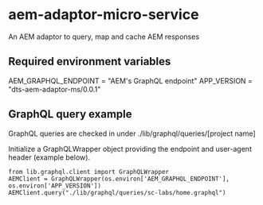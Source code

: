 # aem-adaptor-micro-service
An AEM adaptor to query, map and cache AEM responses

## Required environment variables
AEM_GRAPHQL_ENDPOINT = "AEM's GraphQL endpoint"
APP_VERSION = "dts-aem-adaptor-ms/0.0.1"

## GraphQL query example
GraphQL queries are checked in under ./lib/graphql/queries/[project name]

Initialize a GraphQLWrapper object providing the endpoint and user-agent header (example below).
```
from lib.graphql.client import GraphQLWrapper
AEMClient = GraphQLWrapper(os.environ['AEM_GRAPHQL_ENDPOINT'], os.environ['APP_VERSION'])
AEMClient.query("./lib/graphql/queries/sc-labs/home.graphql")
```